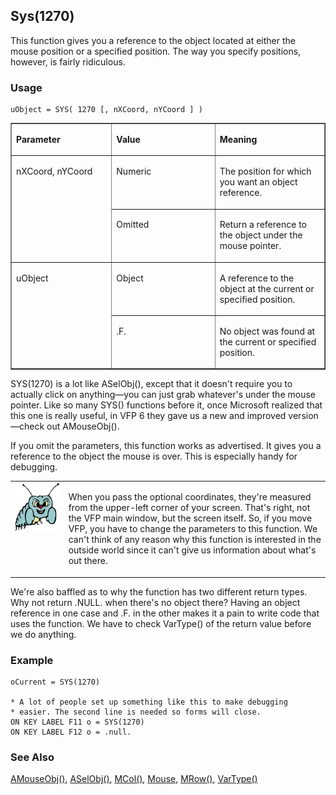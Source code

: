 ## Sys(1270)

This function gives you a reference to the object located at either the mouse position or a specified position. The way you specify positions, however, is fairly ridiculous.

### Usage

```foxpro
uObject = SYS( 1270 [, nXCoord, nYCoord ] )
```
<table border cellspacing=0 cellpadding=0 width=100%>
<tr>
  <td width=32% valign=top>
  <p><b>Parameter</b></p>
  </td>
  <td width=23% valign=top>
  <p><b>Value</b></p>
  </td>
  <td width=45% valign=top>
  <p><b>Meaning</b></p>
  </td>
 </tr>
<tr>
  <td width=32% rowspan=2 valign=top>
  <p>nXCoord, nYCoord</p>
  </td>
  <td width=23% valign=top>
  <p>Numeric</p>
  </td>
  <td width=45% valign=top>
  <p>The position for which you want an object reference.</p>
  </td>
 </tr>
<tr>
  <td width=33% valign=top>
  <p>Omitted</p>
  </td>
  <td width=67% valign=top>
  <p>Return a reference to the object under the mouse pointer.</p>
  </td>
 </tr>
<tr>
  <td width=32% rowspan=2 valign=top>
  <p>uObject</p>
  </td>
  <td width=23% valign=top>
  <p>Object</p>
  </td>
  <td width=45% valign=top>
  <p>A reference to the object at the current or specified position.</p>
  </td>
 </tr>
<tr>
  <td width=33% valign=top>
  <p>.F.</p>
  </td>
  <td width=67% valign=top>
  <p>No object was found at the current or specified position.</p>
  </td>
 </tr>
</table>

SYS(1270) is a lot like ASelObj(), except that it doesn't require you to actually click on anything&mdash;you can just grab whatever's under the mouse pointer. Like so many SYS() functions before it, once Microsoft realized that this one is really useful, in VFP 6 they gave us a new and improved version&mdash;check out AMouseObj().

If you omit the parameters, this function works as advertised. It gives you a reference to the object the mouse is over. This is especially handy for debugging. 

<table border=0 cellspacing=0 cellpadding=0 width=100%>
<tr>
  <td width=17% valign=top>
<img width=95 height=78 src="bug.gif"></p>
  </td>
  <td width=83%>
  <p>When you pass the optional coordinates, they're measured from the upper-left corner of your screen. That's right, not the VFP main window, but the screen itself. So, if you move VFP, you have to change the parameters to this function. We can't think of any reason why this function is interested in the outside world since it can't give us information about what's out there.</p>
  </td>
 </tr>
</table>

We're also baffled as to why the function has two different return types. Why not return .NULL. when there's no object there? Having an object reference in one case and .F. in the other makes it a pain to write code that uses the function. We have to check VarType() of the return value before we do anything.

### Example

```foxpro
oCurrent = SYS(1270)

* A lot of people set up something like this to make debugging
* easier. The second line is needed so forms will close.
ON KEY LABEL F11 o = SYS(1270)
ON KEY LABEL F12 o = .null.
```
### See Also

[AMouseObj()](s4g779.md), [ASelObj()](s4g289.md), [MCol()](s4g192.md), [Mouse](s4g607.md), [MRow()](s4g192.md), [VarType()](s4g027.md)